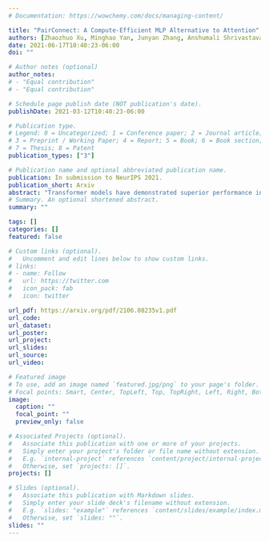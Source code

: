 ```yaml
---
# Documentation: https://wowchemy.com/docs/managing-content/

title: "PairConnect: A Compute-Efficient MLP Alternative to Attention"
authors: [Zhaozhuo Xu, Minghao Yan, Junyan Zhang, Anshumali Shrivastava]
date: 2021-06-17T10:40:23-06:00
doi: ""

# Author notes (optional)
author_notes:
# - "Equal contribution"
# - "Equal contribution"

# Schedule page publish date (NOT publication's date).
publishDate: 2021-03-12T10:40:23-06:00

# Publication type.
# Legend: 0 = Uncategorized; 1 = Conference paper; 2 = Journal article;
# 3 = Preprint / Working Paper; 4 = Report; 5 = Book; 6 = Book section;
# 7 = Thesis; 8 = Patent
publication_types: ["3"]

# Publication name and optional abbreviated publication name.
publication: In submission to NeurIPS 2021.
publication_short: Arxiv
abstract: "Transformer models have demonstrated superior performance in natural language processing. The dot product self-attention in Transformer allows us to model interactions between words. However, this modeling comes with significant computational overhead. In this work, we revisit the memory-compute trade-off associated with Transformer, particularly multi-head attention, and show a memory-heavy but significantly more compute-efficient alternative to Transformer. Our proposal, denoted as PairConnect, a multilayer perceptron (MLP), models the pairwise interaction between words by explicit pairwise word embeddings. As a result, PairConnect substitutes self dot product with a simple embedding lookup. We show mathematically that despite being an MLP, our compute-efficient PairConnect is strictly more expressive than Transformer. Our experiment on language modeling tasks suggests that PairConnect could achieve comparable results with Transformer while reducing the computational cost associated with inference significantly."
# Summary. An optional shortened abstract.
summary: ""

tags: []
categories: []
featured: false

# Custom links (optional).
#   Uncomment and edit lines below to show custom links.
# links:
# - name: Follow
#   url: https://twitter.com
#   icon_pack: fab
#   icon: twitter

url_pdf: https://arxiv.org/pdf/2106.08235v1.pdf
url_code: 
url_dataset:
url_poster:
url_project:
url_slides:
url_source:
url_video:

# Featured image
# To use, add an image named `featured.jpg/png` to your page's folder. 
# Focal points: Smart, Center, TopLeft, Top, TopRight, Left, Right, BottomLeft, Bottom, BottomRight.
image:
  caption: ""
  focal_point: ""
  preview_only: false

# Associated Projects (optional).
#   Associate this publication with one or more of your projects.
#   Simply enter your project's folder or file name without extension.
#   E.g. `internal-project` references `content/project/internal-project/index.md`.
#   Otherwise, set `projects: []`.
projects: []

# Slides (optional).
#   Associate this publication with Markdown slides.
#   Simply enter your slide deck's filename without extension.
#   E.g. `slides: "example"` references `content/slides/example/index.md`.
#   Otherwise, set `slides: ""`.
slides: ""
---
```

